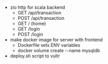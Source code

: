 - zio http for scala backend
    - GET /api/transaction
    - POST /api/transaction
    - GET / (home)
    - GET /login
    - POST /login
- make docker image for server with frontend
    - Dockerfile sets ENV variables
    - docker volume create --name mysqldb
- deploy.sh script to vultr
